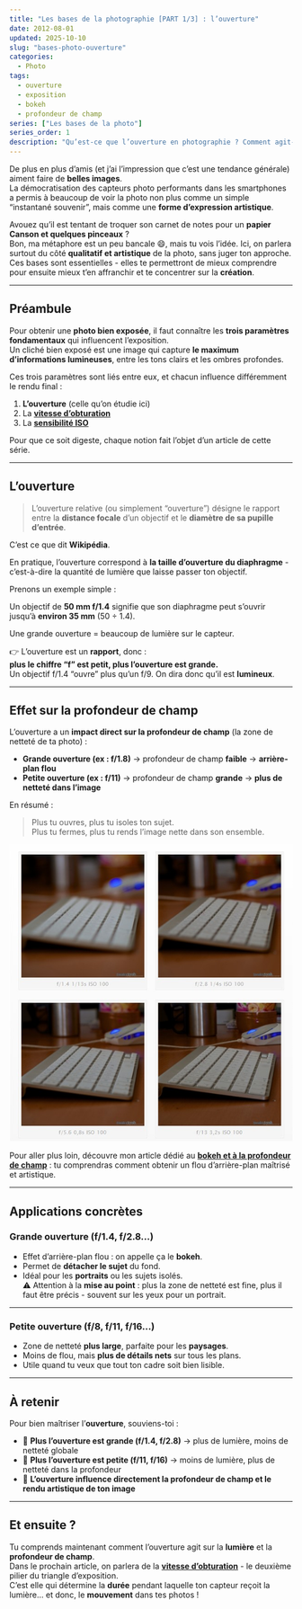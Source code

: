 ```yaml
---
title: "Les bases de la photographie [PART 1/3] : l’ouverture"
date: 2012-08-01
updated: 2025-10-10
slug: "bases-photo-ouverture"
categories:
  - Photo
tags:
  - ouverture
  - exposition
  - bokeh
  - profondeur de champ
series: ["Les bases de la photo"]
series_order: 1
description: "Qu’est-ce que l’ouverture en photographie ? Comment agit-elle sur la luminosité et la profondeur de champ ? Découvre les bases pour comprendre et maîtriser l’un des trois piliers de l’exposition."
---
```


De plus en plus d’amis (et j’ai l’impression que c’est une tendance générale) aiment faire de **belles images**.  
La démocratisation des capteurs photo performants dans les smartphones a permis à beaucoup de voir la photo non plus comme un simple “instantané souvenir”, mais comme une **forme d’expression artistique**.

Avouez qu’il est tentant de troquer son carnet de notes pour un **papier Canson et quelques pinceaux** ?  
Bon, ma métaphore est un peu bancale 😄, mais tu vois l’idée. Ici, on parlera surtout du côté **qualitatif et artistique** de la photo, sans juger ton approche.  
Ces bases sont essentielles - elles te permettront de mieux comprendre pour ensuite mieux t’en affranchir et te concentrer sur la **création**.

---

## Préambule

Pour obtenir une **photo bien exposée**, il faut connaître les **trois paramètres fondamentaux** qui influencent l’exposition.  
Un cliché bien exposé est une image qui capture **le maximum d’informations lumineuses**, entre les tons clairs et les ombres profondes.

Ces trois paramètres sont liés entre eux, et chacun influence différemment le rendu final :

1. **L’ouverture** (celle qu’on étudie ici)  
2. La **[vitesse d’obturation][obturation]**  
3. La **[sensibilité ISO][sensibilité]**  

Pour que ce soit digeste, chaque notion fait l’objet d’un article de cette série.

---

## L’ouverture

> L’ouverture relative (ou simplement “ouverture”) désigne le rapport entre la **distance focale** d’un objectif et le **diamètre de sa pupille d’entrée**.

C’est ce que dit **Wikipédia**.

En pratique, l’ouverture correspond à **la taille d’ouverture du diaphragme** - c’est-à-dire la quantité de lumière que laisse passer ton objectif.

Prenons un exemple simple :  

Un objectif de **50 mm f/1.4** signifie que son diaphragme peut s’ouvrir jusqu’à **environ 35 mm** (50 ÷ 1.4).  

Une grande ouverture = beaucoup de lumière sur le capteur.

👉 L’ouverture est un **rapport**, donc :  
**plus le chiffre “f” est petit, plus l’ouverture est grande.**  
Un objectif f/1.4 “ouvre” plus qu’un f/9. On dira donc qu’il est **lumineux**.

---

##  Effet sur la profondeur de champ

L’ouverture a un **impact direct sur la profondeur de champ** (la zone de netteté de ta photo) :

- **Grande ouverture (ex : f/1.8)** → profondeur de champ **faible** → **arrière-plan flou**  
- **Petite ouverture (ex : f/11)** → profondeur de champ **grande** → **plus de netteté dans l’image**

En résumé :  
> Plus tu ouvres, plus tu isoles ton sujet.  
> Plus tu fermes, plus tu rends l’image nette dans son ensemble.

![](./img/example-ouverture.jpg)

 Pour aller plus loin, découvre mon article dédié au [**bokeh et à la profondeur de champ**][bokeh] : tu comprendras comment obtenir un flou d’arrière-plan maîtrisé et artistique.

---

## Applications concrètes

### Grande ouverture (f/1.4, f/2.8…)

- Effet d’arrière-plan flou : on appelle ça le **bokeh**.  
- Permet de **détacher le sujet** du fond.  
- Idéal pour les **portraits** ou les sujets isolés.  
⚠️ Attention à la **mise au point** : plus la zone de netteté est fine, plus il faut être précis - souvent sur les yeux pour un portrait.

---

### Petite ouverture (f/8, f/11, f/16…)

- Zone de netteté **plus large**, parfaite pour les **paysages**.  
- Moins de flou, mais **plus de détails nets** sur tous les plans.  
- Utile quand tu veux que tout ton cadre soit bien lisible.

---

## À retenir

Pour bien maîtriser l’**ouverture**, souviens-toi :

- 🔆 **Plus l’ouverture est grande (f/1.4, f/2.8)** → plus de lumière, moins de netteté globale  
- 🌙 **Plus l’ouverture est petite (f/11, f/16)** → moins de lumière, plus de netteté dans la profondeur  
- 🎯 **L’ouverture influence directement la profondeur de champ et le rendu artistique de ton image**

---

## Et ensuite ?

Tu comprends maintenant comment l’ouverture agit sur la **lumière** et la **profondeur de champ**.  
Dans le prochain article, on parlera de la **[vitesse d’obturation][obturation]** - le deuxième pilier du triangle d’exposition.  
C’est elle qui détermine la **durée** pendant laquelle ton capteur reçoit la lumière… et donc, le **mouvement** dans tes photos !


[obturation]: ../bases-photo-vitesse-obturation
[sensibilité]: ../bases-photo-sensibilite
[bokeh]: ../profondeur-de-champ-et-bokeh